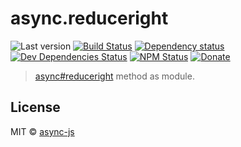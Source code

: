 # async.reduceright

![Last version](https://img.shields.io/github/tag/async-js/reduceright.svg?style=flat-square)
[![Build Status](http://img.shields.io/travis/async-js/reduceright/master.svg?style=flat-square)](https://travis-ci.org/async-js/reduceright)
[![Dependency status](http://img.shields.io/david/async-js/reduceright.svg?style=flat-square)](https://david-dm.org/async-js/reduceright)
[![Dev Dependencies Status](http://img.shields.io/david/dev/async-js/reduceright.svg?style=flat-square)](https://david-dm.org/async-js/reduceright#info=devDependencies)
[![NPM Status](http://img.shields.io/npm/dm/reduceright.svg?style=flat-square)](https://www.npmjs.org/package/reduceright)
[![Donate](https://img.shields.io/badge/donate-paypal-blue.svg?style=flat-square)](https://paypal.me/kikobeats)

> [async#reduceright](https://github.com/async-js/async#reduceright) method as module.

## License

MIT © [async-js](https://github.com/async-js)
